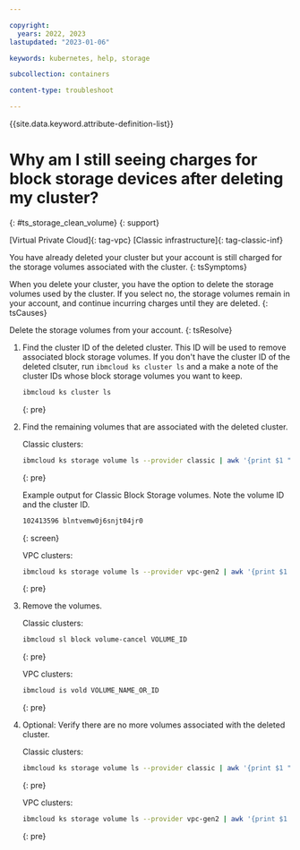 ```yaml
---

copyright: 
  years: 2022, 2023
lastupdated: "2023-01-06"

keywords: kubernetes, help, storage

subcollection: containers

content-type: troubleshoot

---
```


{{site.data.keyword.attribute-definition-list}}




# Why am I still seeing charges for block storage devices after deleting my cluster?
{: #ts_storage_clean_volume}
{: support}

[Virtual Private Cloud]{: tag-vpc} [Classic infrastructure]{: tag-classic-inf}

You have already deleted your cluster but your account is still charged for the storage volumes associated with the cluster.
{: tsSymptoms}


When you delete your cluster, you have the option to delete the storage volumes used by the cluster. If you select no, the storage volumes remain in your account, and continue incurring charges until they are deleted.
{: tsCauses}

Delete the storage volumes from your account.
{: tsResolve}

1. Find the cluster ID of the deleted cluster. This ID will be used to remove associated block storage volumes. If you don't have the cluster ID of the deleted clsuter, run `ibmcloud ks cluster ls` and a make a note of the cluster IDs whose block storage volumes you want to keep.

    ```sh
    ibmcloud ks cluster ls
    ```
    {: pre}
    
2. Find the remaining volumes that are associated with the deleted cluster.

    Classic clusters:
    ```sh
    ibmcloud ks storage volume ls --provider classic | awk '{print $1 " " $8}'
    ```
    {: pre}
    
    Example output for Classic Block Storage volumes. Note the volume ID and the cluster ID.
    ```sh
    102413596 blntvemw0j6snjt04jr0
    ```
    {: screen}
    
    
    VPC clusters:
    ```sh
    ibmcloud ks storage volume ls --provider vpc-gen2 | awk '{print $1 " " $8}'
    ```
    {: pre}

3. Remove the volumes.
    
    Classic clusters:
    ```sh
    ibmcloud sl block volume-cancel VOLUME_ID
    ```
    {: pre}

    VPC clusters:
    ```sh
    ibmcloud is vold VOLUME_NAME_OR_ID
    ```
    {: pre}

4. Optional: Verify there are no more volumes associated with the deleted cluster.
    
    Classic clusters:
    ```sh
    ibmcloud ks storage volume ls --provider classic | awk '{print $1 " " $8}'
    ```
    {: pre}

    VPC clusters:
    ```sh
    ibmcloud ks storage volume ls --provider vpc-gen2 | awk '{print $1 " " $8}'
    ```
    {: pre}
